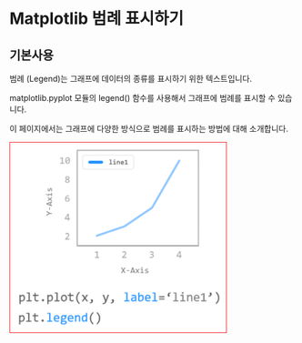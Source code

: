# Matplotlib 범례 표시하기
##  기본사용
범례 (Legend)는 그래프에 데이터의 종류를 표시하기 위한 텍스트입니다.

matplotlib.pyplot 모듈의 legend() 함수를 사용해서 그래프에 범례를 표시할 수 있습니다.

이 페이지에서는 그래프에 다양한 방식으로 범례를 표시하는 방법에 대해 소개합니다.


![](../.gitbook/assets/matplot/matplot-19.png)

